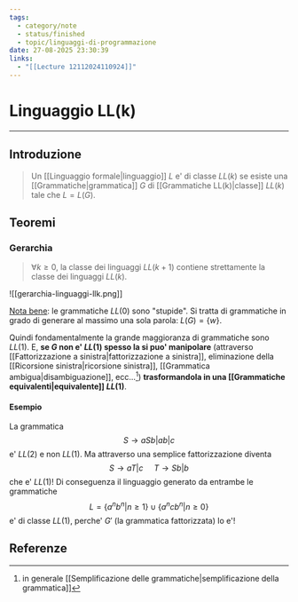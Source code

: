 ```yaml
---
tags:
  - category/note
  - status/finished
  - topic/linguaggi-di-programmazione
date: 27-08-2025 23:30:39
links:
  - "[[Lecture 12112024110924]]"
---
```

# Linguaggio LL(k)
---
## Introduzione
> Un [[Linguaggio formale|linguaggio]] $L$ e' di classe $LL(k)$ se esiste una [[Grammatiche|grammatica]] $G$ di [[Grammatiche LL(k)|classe]] $LL(k)$ tale che $L = L(G)$.

## Teoremi
### Gerarchia
> $\forall k \geq 0$, la classe dei linguaggi $LL(k+1)$ contiene strettamente la classe dei linguaggi $LL(k)$.

![[gerarchia-linguaggi-llk.png]]

<u>Nota bene</u>: le grammatiche $LL(0)$ sono "stupide". Si tratta di grammatiche in grado di generare al massimo una sola parola: $L(G) = \{w\}$.

Quindi fondamentalmente la grande maggioranza di grammatiche sono $LL(1)$. E, **se $G$ non e' $LL(1)$ spesso la si puo' manipolare** (attraverso [[Fattorizzazione a sinistra|fattorizzazione a sinistra]], eliminazione della [[Ricorsione sinistra|ricorsione sinistra]], [[Grammatica ambigua|disambiguazione]], ecc...[^1]) **trasformandola in una [[Grammatiche equivalenti|equivalente]] $LL(1)$**.

#### Esempio
La grammatica
$$S \to aSb|ab|c$$
e' $LL(2)$ e non $LL(1)$. Ma attraverso una semplice fattorizzazione diventa
$$S \to aT|c \ \ \ \ \ T \to Sb|b$$
che e' $LL(1)$!
Di conseguenza il linguaggio generato da entrambe le grammatiche
$$L = \{a^{n}b^{n} | n \geq 1\} \cup \{a^{n}cb^{n} | n \geq 0\}$$
e' di classe $LL(1)$, perche' $G'$ (la grammatica fattorizzata) lo e'!

## Referenze

[^1]: in generale [[Semplificazione delle grammatiche|semplificazione della grammatica]]
